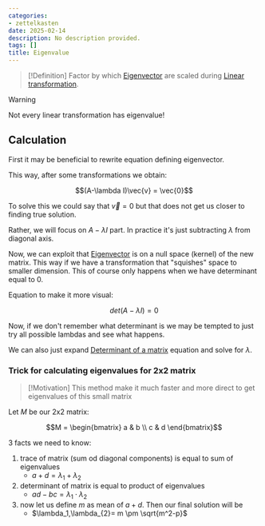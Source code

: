 ```yaml
---
categories:
- zettelkasten
date: 2025-02-14
description: No description provided.
tags: []
title: Eigenvalue
---
```


> [!Definition]
Factor by which [Eigenvector](Eigenvector.md) are scaled during [Linear transformation](Linear%20transformation.md).

> [!Warning]
Not every linear transformation has eigenvalue!

## Calculation

First it may be beneficial to rewrite equation defining eigenvector.

This way, after some transformations we obtain:

$$(A-\lambda I)\vec{v} = \vec{0}$$

To solve this we could say that $\vec{v}=0$ but that does not get us closer to finding true solution. 

Rather, we will focus on $A-\lambda I$ part. In practice it's just subtracting $\lambda$ from diagonal axis.

Now, we can exploit that [Eigenvector](Eigenvector.md) is on a null space (kernel) of the new matrix. This way if we have a transformation that "squishes" space to smaller dimension. This of course only happens when we have determinant equal to 0.

Equation to make it more visual:

$$det(A-\lambda I) = 0$$

Now, if we don't remember what determinant is we may be tempted to just try all possible lambdas and see what happens. 

We can also just expand [Determinant of a matrix](Determinant%20of%20a%20matrix.md) equation and solve for $\lambda$. 

### Trick for calculating eigenvalues for 2x2 matrix

> [!Motivation]
> This method make it much faster and more direct to get eigenvalues of this small matrix

Let $M$ be our 2x2 matrix:

$$M = \begin{bmatrix} a & b \\ c & d \end{bmatrix}$$

3 facts we need to know:

1) trace of matrix (sum od diagonal components) is equal to sum of eigenvalues
	 - $a+d=\lambda_1+\lambda_2$
2) determinant of matrix is equal to product of eigenvalues
	- $ad-bc = \lambda_1 \cdot \lambda_2$
3) now let us define $m$ as mean of $a+d$. Then our final solution will be
	- $\lambda_1,\lambda_{2}= m \pm \sqrt{m^2-p}$
